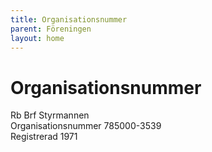 ```yaml
---
title: Organisationsnummer
parent: Föreningen
layout: home
---
```


# Organisationsnummer

Rb Brf Styrmannen  
Organisationsnummer 785000-3539  
Registrerad 1971  